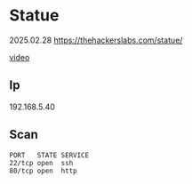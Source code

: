 # Statue

2025.02.28 https://thehackerslabs.com/statue/

[video]()

## Ip

192.168.5.40

## Scan

```
PORT   STATE SERVICE
22/tcp open  ssh
80/tcp open  http
```
